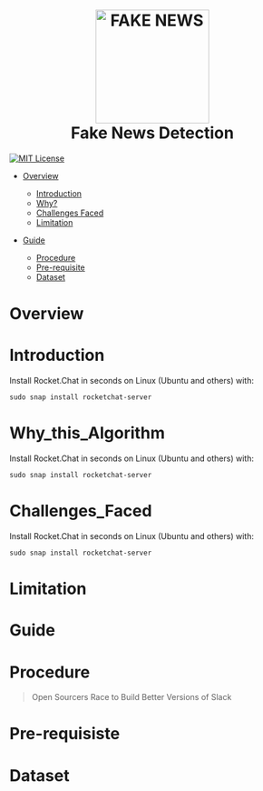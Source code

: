 <h1 align="center">
  <img src="https://www.thehindu.com/opinion/op-ed/x9sol6/article29451786.ece/ALTERNATES/FREE_960/Fake-news" height="200px" width="200px" alt="FAKE NEWS"><br>
  Fake News Detection
</h1>

[![MIT License](https://img.shields.io/badge/license-MIT-blue.svg?style=flat)](https://github.com/Manimaran-SM/Fake_News_Detection/blob/master/LICENSE)

* [Overview](#Overview)
   * [Introduction](#Introduction)
   * [Why?](#Why_this_Algorithm)
   * [Challenges Faced](#Challenges_Faced)
   * [Limitation](#Limitation)
   
* [Guide](#Guide)
  * [Procedure](#Procedure)
  * [Pre-requisite](#Pre-requisiste)
  * [Dataset](#Dataset)


# Overview



# Introduction

Install Rocket.Chat in seconds on Linux (Ubuntu and others) with:

```
sudo snap install rocketchat-server
```


# Why_this_Algorithm


Install Rocket.Chat in seconds on Linux (Ubuntu and others) with:

```
sudo snap install rocketchat-server
```



# Challenges_Faced


Install Rocket.Chat in seconds on Linux (Ubuntu and others) with:

```
sudo snap install rocketchat-server
```


# Limitation



# Guide

# Procedure
> Open Sourcers Race to Build Better Versions of Slack


# Pre-requisiste



# Dataset

